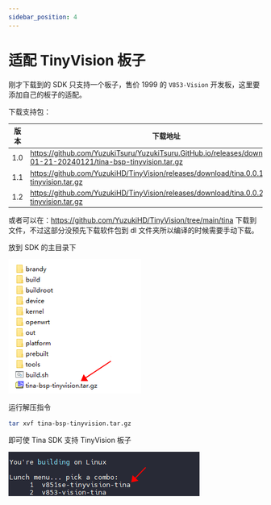 ```yaml
---
sidebar_position: 4
---
```

# 适配 TinyVision 板子

刚才下载到的 SDK 只支持一个板子，售价 1999 的 `V853-Vision`  开发板，这里要添加自己的板子的适配。

下载支持包：

| 版本 | 下载地址                                                     |
| ---- | ------------------------------------------------------------ |
| 1.0  | https://github.com/YuzukiTsuru/YuzukiTsuru.GitHub.io/releases/download/2024-01-21-20240121/tina-bsp-tinyvision.tar.gz |
| 1.1  | https://github.com/YuzukiHD/TinyVision/releases/download/tina.0.0.1/tina-bsp-tinyvision.tar.gz |
| 1.2  | https://github.com/YuzukiHD/TinyVision/releases/download/tina.0.0.2/tina-bsp-tinyvision.tar.gz |

或者可以在：https://github.com/YuzukiHD/TinyVision/tree/main/tina 下载到文件，不过这部分没预先下载软件包到 dl 文件夹所以编译的时候需要手动下载。

放到 SDK 的主目录下

![image-20240122151606422](assets/post/README/image-20240122151606422.png)

运行解压指令

``` bash
tar xvf tina-bsp-tinyvision.tar.gz
```

即可使 Tina SDK 支持 TinyVision 板子

![image-20240122151823777](assets/post/README/image-20240122151823777.png)
